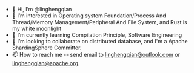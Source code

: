 - 👋 Hi, I’m @linghengqian
- 👀 I’m interested in Operating system Foundation/Process And Thread/Memory Management/Peripheral And File System, and Rust is my white moonlight
- 🌱 I’m currently learning Compilation Principle, Software Engineering
- 💞️ I’m looking to collaborate on distributed database, and I'm a Apache ShardingSphere Committer.
- 📫 How to reach me -- send email to linghengqian@outlook.com or linghengqian@apache.org.

<!---
linghengqian/linghengqian is a ✨ special ✨ repository because its `README.md` (this file) appears on your GitHub profile.
You can click the Preview link to take a look at your changes.
--->
